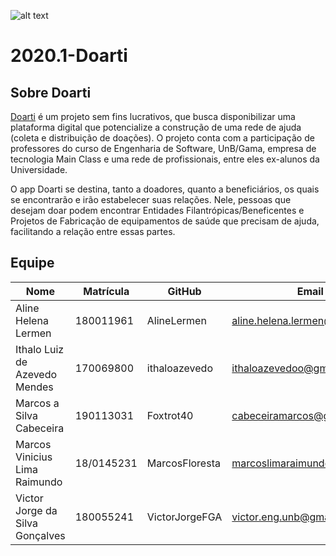![alt text](https://doarti.com.br/assets/img/logo_rodape_com_slogan.png "Doarti")

# 2020.1-Doarti
## Sobre Doarti
[Doarti](https://doarti.com.br/) é um projeto sem fins lucrativos, que busca disponibilizar uma plataforma digital que potencialize a construção de uma rede de ajuda (coleta e distribuição de doações). O projeto conta com a participação de professores do curso de Engenharia de Software, UnB/Gama, empresa de tecnologia Main Class e uma rede de profissionais, entre eles ex-alunos da Universidade.

O app Doarti se destina, tanto a doadores, quanto a beneficiários, os quais se encontrarão e irão estabelecer suas relações. Nele, pessoas que desejam doar podem encontrar Entidades Filantrópicas/Beneficentes e Projetos de Fabricação de equipamentos de saúde que precisam de ajuda, facilitando a relação entre essas partes.

## Equipe

| Nome | Matrícula | GitHub | Email |
| --- | --- | --- | --- |
| Aline Helena Lermen | 180011961 | AlineLermen | aline.helena.lermen@gmail.com |
| Ithalo Luiz de Azevedo Mendes | 170069800 | ithaloazevedo | ithaloazevedoo@gmail.com |
| Marcos a Silva Cabeceira | 190113031 | Foxtrot40 | cabeceiramarcos@gmail.com |
| Marcos Vinicius Lima Raimundo | 18/0145231 | MarcosFloresta | marcoslimaraimundo@gmail.com |
| Victor Jorge da Silva Gonçalves | 180055241 | VictorJorgeFGA | victor.eng.unb@gmail.com |
